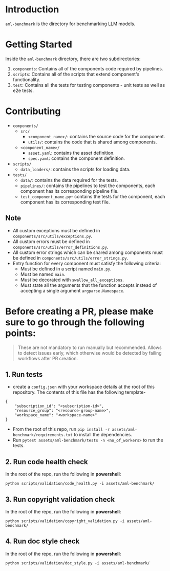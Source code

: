 # Introduction 
`aml-benchmark` is the directory for benchmarking LLM models.

# Getting Started
Inside the `aml-benchmark` directory, there are two subdirectories:
1. `components`: Contains all of the components code required by pipelines.
2. `scripts`: Contains all of the scripts that extend component's functionality.
3. `test`: Contains all the tests for testing components - unit tests as well as e2e tests.

# Contributing
* `components/`
    * `src/`
        * `<component_name>/`: contains the source code for the component.
        * `utils/`: contains the code that is shared among components.
    * `<component_name>/`
        * `asset.yaml`: contains the asset definition.
        * `spec.yaml`: contains the component definition.
* `scripts/`
    * `data_loaders/`: contains the scripts for loading data.
* `tests/`
    * `data/`: contains the data required for the tests.
    * `pipelines/`: contains the pipelines to test the components, each component has its corresponding pipeline file.
    * `test_component_name.py`- contains the tests for the component, each component has its corresponding test file.

## Note
- All custom exceptions must be defined in `components/src/utils/exceptions.py`.
- All custom errors must be defined in `components/src/utils/error_definitions.py`.
- All custom error strings which can be shared among components must be defined in `components/src/utils/error_strings.py`.
- Entry function for every component must satisfy the following criteria:
    - Must be defined in a script named `main.py`.
    - Must be named `main`.
    - Must be decorated with `swallow_all_exceptions`.
    - Must state all the arguments that the function accepts instead of accepting a single argument `argparse.Namespace`.

# Before creating a PR, please make sure to go through the following points:
> These are not mandatory to run manually but recommended. Allows to detect issues early, which otherwise would be detected by failing workflows after PR creation.

## 1. Run tests
* create a `config.json` with your workspace details at the root of this repository. The contents of this file has the following template-
```
{
    "subscription_id": "<subscription-id>",
    "resource_group": "<resource-group-name>",
    "workspace_name": "<workspace-name>"
}
```
* From the root of this repo, run `pip install -r assets/aml-benchmark/requirements.txt` to install the dependencies.
* Run `pytest assets/aml-benchmark/tests -n <no_of_workers>` to run the tests.

## 2. Run code health check
In the root of the repo, run the following in **powershell**:
```
python scripts/validation/code_health.py -i assets/aml-benchmark/
```

## 3. Run copyright validation check
In the root of the repo, run the following in **powershell**:
```
python scripts/validation/copyright_validation.py -i assets/aml-benchmark/
```

## 4. Run doc style check
In the root of the repo, run the following in **powershell**:
```
python scripts/validation/doc_style.py -i assets/aml-benchmark/
```